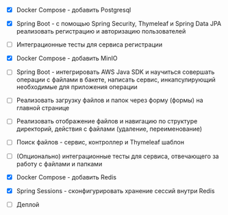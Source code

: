 - [x] Docker Compose - добавить Postgresql

- [x] Spring Boot - с помощью Spring Security, Thymeleaf и Spring Data JPA реализовать регистрацию и авторизацию
  пользователей
- [ ] Интеграционные тесты для сервиса регистрации
- [x] Docker Compose - добавить MinIO
- [ ] Spring Boot - интегрировать AWS Java SDK и научиться совершать операции с файлами в бакете, написать сервис,
  инкапсулирующий необходимые для приложения операции
- [ ] Реализовать загрузку файлов и папок через форму (формы) на главной странице
- [ ] Реализовать отображение файлов и навигацию по структуре директорий, действия с файлами (удаление, переименование)
- [ ] Поиск файлов - сервис, контроллер и Thymeleaf шаблон
- [ ] (Опционально) интеграционные тесты для сервиса, отвечающего за работу с файлами и папками
- [x] Docker Compose - добавить Redis
- [x] Spring Sessions - сконфигурировать хранение сессий внутри Redis
- [ ] Деплой
